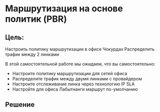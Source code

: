 
# Маршрутизация на основе политик (PBR)

## Цель:
Настроить политику маршрутизации в офисе Чокурдах Распределить трафик между 2 линками

В этой самостоятельной работе мы ожидаем, что вы самостоятельно:

+ Настроите политику маршрутизации для сетей офиса
+ Распределите трафик между двумя линками с провайдером
+ Настроите отслеживание линка через технологию IP SLA
+ Настройте для офиса Лабытнанги маршрут по-умолчанию


## Решение


